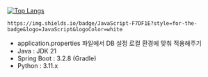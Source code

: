 
[![Top Langs](https://github-readme-stats.vercel.app/api/top-langs/?username=jeork)](https://github.com/anuraghazra/github-readme-stats)




	https://img.shields.io/badge/JavaScript-F7DF1E?style=for-the-badge&logo=JavaScript&logoColor=white

 
- application.properties 파일에서 DB 설정 로컬 환경에 맞춰 적용해주기
- Java : JDK 21
- Spring Boot : 3.2.8 (Gradle)
- Python : 3.11.x
